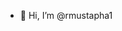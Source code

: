 - 👋 Hi, I’m @rmustapha1

<!---
rmustapha1/rmustapha1 is a ✨ special ✨ repository because its `README.md` (this file) appears on your GitHub profile.
You can click the Preview link to take a look at your changes.
--->
